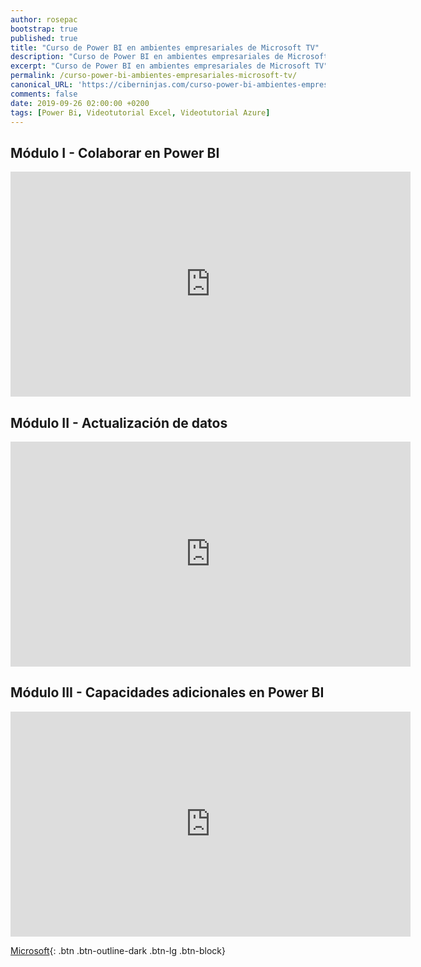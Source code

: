 ```yaml
---
author: rosepac
bootstrap: true
published: true
title: "Curso de Power BI en ambientes empresariales de Microsoft TV"
description: "Curso de Power BI en ambientes empresariales de Microsoft TV"
excerpt: "Curso de Power BI en ambientes empresariales de Microsoft TV"
permalink: /curso-power-bi-ambientes-empresariales-microsoft-tv/
canonical_URL: 'https://ciberninjas.com/curso-power-bi-ambientes-empresariales-microsoft-tv/'
comments: false
date: 2019-09-26 02:00:00 +0200
tags: [Power Bi, Videotutorial Excel, Videotutorial Azure]
---
```


## Módulo I - Colaborar en Power BI

<iframe src="https://channel9.msdn.com/Shows/Power-BI-en-ambientes-empresariales/Mdulo-I-Colaborar-en-Power-BI/player?format=html5" width="640" height="360" allowfullscreen="" frameborder="0" title="Módulo I - Colaborar en Power BI - Microsoft Channel 9 Video"></iframe>

## Módulo II - Actualización de datos

<iframe src="https://channel9.msdn.com/Shows/Power-BI-en-ambientes-empresariales/Mdulo-II-Actualizacin-de-datos/player?format=html5" width="640" height="360" allowfullscreen="" frameborder="0" title="Módulo II - Actualización de datos - Microsoft Channel 9 Video"></iframe>

## Módulo III - Capacidades adicionales en Power BI

<iframe src="https://channel9.msdn.com/Shows/Power-BI-en-ambientes-empresariales/Mdulo-III-Capacidades-adicionales-en-Power-BI/player?format=html5" width="640" height="360" allowfullscreen="" frameborder="0" title="Módulo III - Capacidades adicionales en Power BI - Microsoft Channel 9 Video"></iframe>

[<i class="fab fa-windows"></i> Microsoft](/cursos-tecnologia-microsoft/){: .btn .btn-outline-dark .btn-lg .btn-block}

